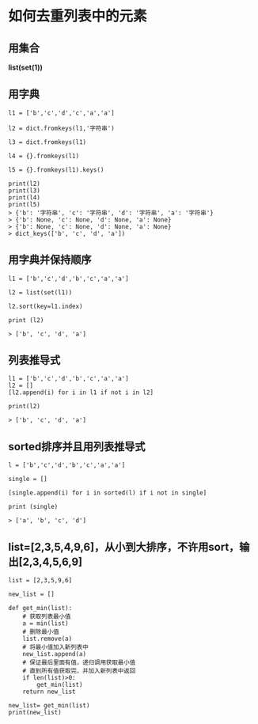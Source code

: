 # 如何去重列表中的元素 #

## 用集合 ## 

**list(set(1))**

## 用字典 ##
```
l1 = ['b','c','d','c','a','a']

l2 = dict.fromkeys(l1,'字符串')

l3 = dict.fromkeys(l1)

l4 = {}.fromkeys(l1)

l5 = {}.fromkeys(l1).keys()

print(l2)
print(l3)
print(l4)
print(l5)
> {'b': '字符串', 'c': '字符串', 'd': '字符串', 'a': '字符串'}
> {'b': None, 'c': None, 'd': None, 'a': None}
> {'b': None, 'c': None, 'd': None, 'a': None}
> dict_keys(['b', 'c', 'd', 'a'])

```
## 用字典并保持顺序 ##
```
l1 = ['b','c','d','b','c','a','a']

l2 = list(set(l1))

l2.sort(key=l1.index)

print (l2)

> ['b', 'c', 'd', 'a']

```

## 列表推导式 ##

```
l1 = ['b','c','d','b','c','a','a']
l2 = []
[l2.append(i) for i in l1 if not i in l2]

print(l2)

> ['b', 'c', 'd', 'a']

```

## sorted排序并且用列表推导式 ##

```
l = ['b','c','d','b','c','a','a']

single = []

[single.append(i) for i in sorted(l) if i not in single]

print (single)

> ['a', 'b', 'c', 'd']

```
## list=[2,3,5,4,9,6]，从小到大排序，不许用sort，输出[2,3,4,5,6,9] ##

```
list = [2,3,5,9,6]

new_list = []

def get_min(list):
    # 获取列表最小值
    a = min(list)
    # 删除最小值
    list.remove(a)
    # 将最小值加入新列表中
    new_list.append(a)
    # 保证最后里面有值，递归调用获取最小值
    # 直到所有值获取完，并加入新列表中返回
    if len(list)>0:
        get_min(list)
    return new_list
    
new_list= get_min(list)
print(new_list)
```
